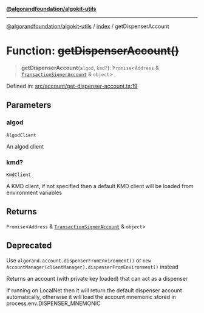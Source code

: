 [**@algorandfoundation/algokit-utils**](../../README.md)

***

[@algorandfoundation/algokit-utils](../../README.md) / [index](../README.md) / getDispenserAccount

# Function: ~~getDispenserAccount()~~

> **getDispenserAccount**(`algod`, `kmd?`): `Promise`\<`Address` & [`TransactionSignerAccount`](../../types/account/interfaces/TransactionSignerAccount.md) & `object`\>

Defined in: [src/account/get-dispenser-account.ts:19](https://github.com/algorandfoundation/algokit-utils-ts/blob/main/src/account/get-dispenser-account.ts#L19)

## Parameters

### algod

`AlgodClient`

An algod client

### kmd?

`KmdClient`

A KMD client, if not specified then a default KMD client will be loaded from environment variables

## Returns

`Promise`\<`Address` & [`TransactionSignerAccount`](../../types/account/interfaces/TransactionSignerAccount.md) & `object`\>

## Deprecated

Use `algorand.account.dispenserFromEnvironment()` or `new AccountManager(clientManager).dispenserFromEnvironment()` instead

Returns an account (with private key loaded) that can act as a dispenser

If running on LocalNet then it will return the default dispenser account automatically,
 otherwise it will load the account mnemonic stored in process.env.DISPENSER_MNEMONIC
